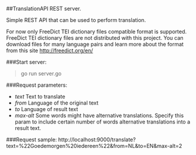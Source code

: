 ##TranslationAPI REST server.

Simple REST API that can be used to perform translation.

For now only FreeDict TEI dictionary files compatible format is supported.
FreeDict TEI dictionary files are not distributed with this project.
You can download files for many language pairs and learn more about the format from this site http://freedict.org/en/

###Start server:
 > go run server.go <lang from> <lang to> <path to your dictionary file>

###Request parameters:
- *text*    Text to translate
- *from*    Language of the original text 
- *to*      Language of result text
- *max-alt* Some words might have alternative translations. Specify this param to include certain number of
            words alternative translations into a result text.

###Request sample:
http://localhost:9000/translate?text=%22Goedemorgen%20iedereen%22&from=NL&to=EN&max-alt=2
